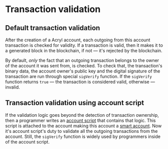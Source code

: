 # Transaction validation

## Default transaction validation

After the creation of a Acryl account, each outgoing from this account transaction is checked for validity. If a transaction is valid, then it makes it to a generated block in the blockchain, if not — it's rejected by the blockchain.

By default, _only_ the fact that an outgoing transaction belongs to the owner of the account it was sent from, is checked. To check that, the transaction's binary data, the account owner's public key and the digital signature of the transaction are run through special `sigVerify` function. If the `sigVerify` function returns `true` — the transaction is considered valid, otherwise — invalid.

## Transaction validation using account script

If the validation logic goes beyond the detection of transaction ownership, then a programmer writes an [account script](/ride/script/script-types/account-script.md) that contains that logic. This script is attached to the account making this account a [smart account](/blockchain/account/smart-account.md). Now it's account script's duty to validate all the outgoing transactions from the account. Still, the `sigVerify` function is widely used by programmers inside of the account script.
